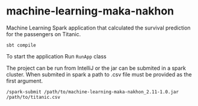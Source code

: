 # machine-learning-maka-nakhon
Machine Learning Spark application that calculated the survival prediction for the passengers on Titanic.


```
sbt compile
```

To start the application
Run `RunApp` class

The project can be run from IntelliJ or the jar can be submited in a spark cluster.
When submited in spark a path to .csv file must be provided as the first argument.
```
/spark-submit /path/to/machine-learning-maka-nakhon_2.11-1.0.jar /path/to/titanic.csv
````

